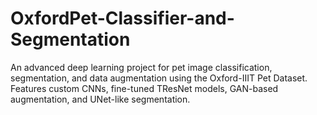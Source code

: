 # OxfordPet-Classifier-and-Segmentation
An advanced deep learning project for pet image classification, segmentation, and data augmentation using the Oxford-IIIT Pet Dataset. Features custom CNNs, fine-tuned TResNet models, GAN-based augmentation, and UNet-like segmentation.
